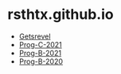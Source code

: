 # rsthtx.github.io

- [Getsrevel](https://getsrevel.github.io/)
- [Prog-C-2021](prog-c-2021/)
- [Prog-B-2021](prog-b-2021/)
- [Prog-B-2020](prog-b-2020/)


<canvas id="qr"></canvas>

<script src="https://cdn.jsdelivr.net/npm/qrious@4.0.2/dist/qrious.min.js" integrity="sha256-25ncr0CpJhgbzkUiR3wu/Fkk9sSykRG2qX+upHfJUos=" crossorigin="anonymous"></script>
<script>
  (function() {
    let qr = new QRious({
      element: document.getElementById('qr'),
      size: 400,
      level: 'H',
      background: '#b5e853',
      value: window.location.href
    });
  })();
</script> 
